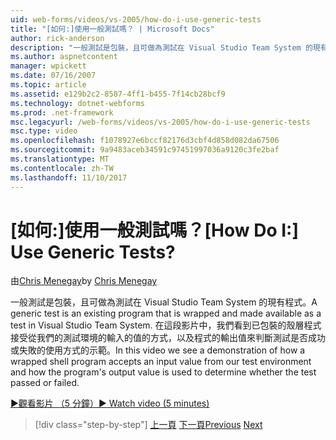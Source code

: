 ```yaml
---
uid: web-forms/videos/vs-2005/how-do-i-use-generic-tests
title: "[如何:]使用一般測試嗎？ | Microsoft Docs"
author: rick-anderson
description: "一般測試是包裝，且可做為測試在 Visual Studio Team System 的現有程式。 在這段影片中，我們看到方式的示範..."
ms.author: aspnetcontent
manager: wpickett
ms.date: 07/16/2007
ms.topic: article
ms.assetid: e129b2c2-8587-4ff1-b455-7f14cb28bcf9
ms.technology: dotnet-webforms
ms.prod: .net-framework
msc.legacyurl: /web-forms/videos/vs-2005/how-do-i-use-generic-tests
msc.type: video
ms.openlocfilehash: f1078927e6bccf82176d3cbf4d858d082da67506
ms.sourcegitcommit: 9a9483aceb34591c97451997036a9120c3fe2baf
ms.translationtype: MT
ms.contentlocale: zh-TW
ms.lasthandoff: 11/10/2017
---
```

<a name="how-do-i-use-generic-tests"></a><span data-ttu-id="582b1-105">[如何:]使用一般測試嗎？</span><span class="sxs-lookup"><span data-stu-id="582b1-105">[How Do I:] Use Generic Tests?</span></span>
====================
<span data-ttu-id="582b1-106">由[Chris Menegay](https://twitter.com/CMenegay)</span><span class="sxs-lookup"><span data-stu-id="582b1-106">by [Chris Menegay](https://twitter.com/CMenegay)</span></span>

<span data-ttu-id="582b1-107">一般測試是包裝，且可做為測試在 Visual Studio Team System 的現有程式。</span><span class="sxs-lookup"><span data-stu-id="582b1-107">A generic test is an existing program that is wrapped and made available as a test in Visual Studio Team System.</span></span> <span data-ttu-id="582b1-108">在這段影片中，我們看到已包裝的殼層程式接受從我們的測試環境的輸入的值的方式，以及程式的輸出值來判斷測試是否成功或失敗的使用方式的示範。</span><span class="sxs-lookup"><span data-stu-id="582b1-108">In this video we see a demonstration of how a wrapped shell program accepts an input value from our test environment and how the program's output value is used to determine whether the test passed or failed.</span></span>

[<span data-ttu-id="582b1-109">&#9654;觀看影片 （5 分鐘）</span><span class="sxs-lookup"><span data-stu-id="582b1-109">&#9654; Watch video (5 minutes)</span></span>](https://channel9.msdn.com/Blogs/ASP-NET-Site-Videos/how-do-i-use-generic-tests)

>[!div class="step-by-step"]
<span data-ttu-id="582b1-110">[上一頁](how-do-i-enforce-coding-standards-with-code-analysis.md)
[下一頁](how-do-i-publish-and-analyze-test-results.md)</span><span class="sxs-lookup"><span data-stu-id="582b1-110">[Previous](how-do-i-enforce-coding-standards-with-code-analysis.md)
[Next](how-do-i-publish-and-analyze-test-results.md)</span></span>
